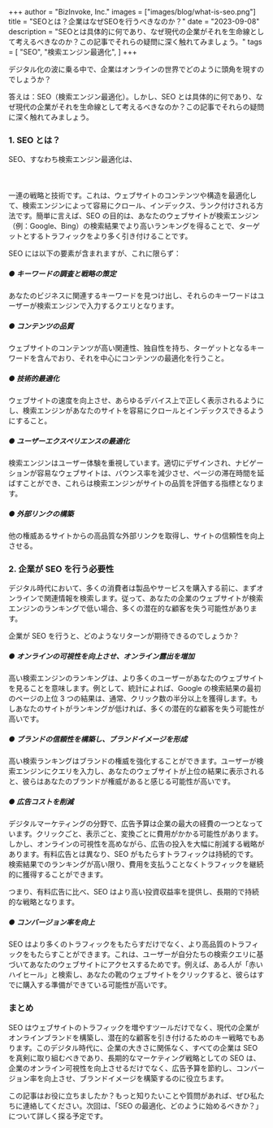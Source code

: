 +++
author = "BizInvoke, Inc."
images = ["images/blog/what-is-seo.png"]
title = "SEOとは？企業はなぜSEOを行うべきなのか？"
date = "2023-09-08"
description = "SEOとは具体的に何であり、なぜ現代の企業がそれを生命線として考えるべきなのか？この記事でそれらの疑問に深く触れてみましょう。"
tags = [
    "SEO",
    "検索エンジン最適化",
]
+++

デジタル化の波に乗る中で、企業はオンラインの世界でどのように頭角を現すのでしょうか？

答えは：SEO（検索エンジン最適化）。しかし、SEO とは具体的に何であり、なぜ現代の企業がそれを生命線として考えるべきなのか？この記事でそれらの疑問に深く触れてみましょう。

### 1. SEO とは？

SEO、すなわち検索エンジン最適化は、<br /><br /><br /><br />一連の戦略と技術です。これは、ウェブサイトのコンテンツや構造を最適化して、検索エンジンによって容易にクロール、インデックス、ランク付けされる方法です。簡単に言えば、SEO の目的は、あなたのウェブサイトが検索エンジン（例：Google、Bing）の検索結果でより高いランキングを得ることで、ターゲットとするトラフィックをより多く引き付けることです。

SEO には以下の要素が含まれますが、これに限らず：

##### ● キーワードの調査と戦略の策定

あなたのビジネスに関連するキーワードを見つけ出し、それらのキーワードはユーザーが検索エンジンで入力するクエリとなります。

##### ● コンテンツの品質

ウェブサイトのコンテンツが高い関連性、独自性を持ち、ターゲットとなるキーワードを含んでおり、それを中心にコンテンツの最適化を行うこと。

##### ● 技術的最適化

ウェブサイトの速度を向上させ、あらゆるデバイス上で正しく表示されるようにし、検索エンジンがあなたのサイトを容易にクロールとインデックスできるようにすること。

##### ● ユーザーエクスペリエンスの最適化

検索エンジンはユーザー体験を重視しています。適切にデザインされ、ナビゲーションが容易なウェブサイトは、バウンス率を減少させ、ページの滞在時間を延ばすことができ、これらは検索エンジンがサイトの品質を評価する指標となります。

##### ● 外部リンクの構築

他の権威あるサイトからの高品質な外部リンクを取得し、サイトの信頼性を向上させる。

### 2. 企業が SEO を行う必要性

デジタル時代において、多くの消費者は製品やサービスを購入する前に、まずオンラインで関連情報を検索します。従って、あなたの企業のウェブサイトが検索エンジンのランキングで低い場合、多くの潜在的な顧客を失う可能性があります。

企業が SEO を行うと、どのようなリターンが期待できるのでしょうか？

##### ● オンラインの可視性を向上させ、オンライン露出を増加

高い検索エンジンのランキングは、より多くのユーザーがあなたのウェブサイトを見ることを意味します。例として、統計によれば、Google の検索結果の最初のページの上位 3 つの結果は、通常、クリック数の半分以上を獲得します。もしあなたのサイトがランキングが低ければ、多くの潜在的な顧客を失う可能性が高いです。

##### ● ブランドの信頼性を構築し、ブランドイメージを形成

高い検索ランキングはブランドの権威を強化することができます。ユーザーが検索エンジンにクエリを入力し、あなたのウェブサイトが上位の結果に表示されると、彼らはあなたのブランドが権威があると感じる可能性が高いです。

##### ● 広告コストを削減

デジタルマーケティングの分野で、広告予算は企業の最大の経費の一つとなっています。クリックごと、表示ごと、変換ごとに費用がかかる可能性があります。しかし、オンラインの可視性を高めながら、広告の投入を大幅に削減する戦略があります。有料広告とは異なり、SEO がもたらすトラフィックは持続的です。検索結果でのランキングが高い限り、費用を支払うことなくトラフィックを継続的に獲得することができます。

つまり、有料広告に比べ、SEO はより高い投資収益率を提供し、長期的で持続的な戦略となります。

##### ● コンバージョン率を向上

SEO はより多くのトラフィックをもたらすだけでなく、より高品質のトラフィックをもたらすことができます。これは、ユーザーが自分たちの検索クエリに基づいてあなたのウェブサイトにアクセスするためです。例えば、ある人が「赤いハイヒール」と検索し、あなたの靴のウェブサイトをクリックすると、彼らはすでに購入する準備ができている可能性が高いです。

### まとめ

SEO はウェブサイトのトラフィックを増やすツールだけでなく、現代の企業がオンラインブランドを構築し、潜在的な顧客を引き付けるためのキー戦略でもあります。このデジタル時代に、企業の大きさに関係なく、すべての企業は SEO を真剣に取り組むべきであり、長期的なマーケティング戦略としての SEO は、企業のオンライン可視性を向上させるだけでなく、広告予算を節約し、コンバージョン率を向上させ、ブランドイメージを構築するのに役立ちます。

この記事はお役に立ちましたか？もっと知りたいことや質問があれば、ぜひ私たちに連絡してください。次回は、「SEO の最適化、どのように始めるべきか？」について詳しく探る予定です。
